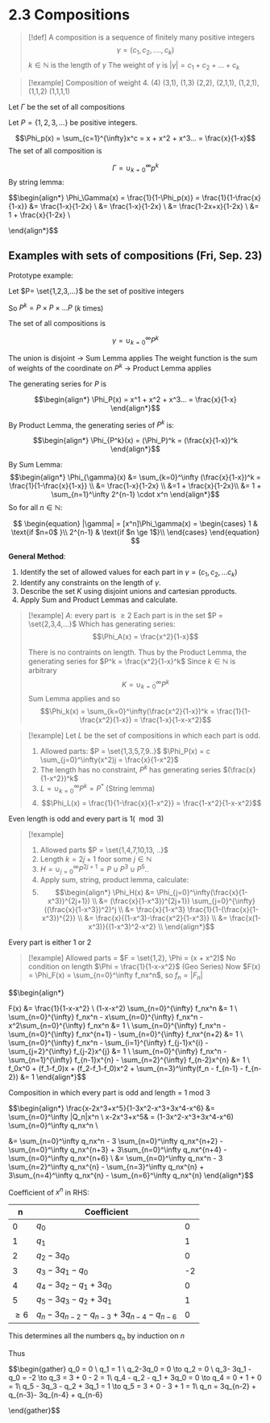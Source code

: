 # 2.3 Compositions

> [!def] 
> A composition is a sequence of finitely many positive integers
> $$ \gamma = (c_1, c_2, ...., c_k)$$
> $k \in \mathbb{N}$ is the length of $\gamma$
> The weight of $\gamma$ is $|\gamma| = c_1 + c_2 + ... + c_k$

> [!example] 
> Composition of weight 4.
> (4)
> (3,1), (1,3)
> (2,2), (2,1,1), (1,2,1), (1,1,2)
> (1,1,1,1)

Let $\Gamma$ be the set of all compositions

Let $P = \{1,2,3,...\}$ be positive integers.

$$\Phi_p(x) = \sum_{c=1}^{\infty}x^c = x + x^2 + x^3... = \frac{x}{1-x}$$
The set of all composition is 

$$\Gamma = \cup_{k=0}^{\infty}p^k$$
By string lemma:

$$\begin{align*}
\Phi_\Gamma(x) = \frac{1}{1-\Phi_p(x)} = \frac{1}{1-\frac{x}{1-x}} &= \frac{1-x}{1-2x} \\
&= \frac{1-x}{1-2x} \\
&= \frac{1-2x+x}{1-2x} \\
&= 1 + \frac{x}{1-2x} \\

\end{align*}$$


## Examples with sets of compositions (Fri, Sep. 23)

Prototype example:

Let $P= \set{1,2,3,...}$ be the set of positive integers

So $P^k = P \times P \times ... P$ ($k$ times)

The set of all compositions is 

$$
\gamma = \cup_{k=0}^\infty P^k
$$

The union is disjoint $\to$ Sum Lemma applies
The weight function is the sum of weights of the coordinate on $P^k$ $\to$ Product Lemma applies

The generating series for $P$ is 

$$\begin{align*}
\Phi_P(x) = x^1 + x^2 + x^3... = \frac{x}{1-x}
\end{align*}$$

By Product Lemma, the generating series of $P^k$ is:

$$\begin{align*}
\Phi_{P^k}(x) = (\Phi_P)^k = (\frac{x}{1-x})^k
\end{align*}$$

By Sum Lemma:
$$\begin{align*}
\Phi_{\gamma}(x) &= \sum_{k=0}^\infty (\frac{x}{1-x})^k = \frac{1}{1-\frac{x}{1-x}} \\
&= \frac{1-x}{1-2x} \\
&=1 + \frac{x}{1-2x}\\
&= 1 + \sum_{n=1}^\infty 2^{n-1} \cdot x^n
\end{align*}$$
So for all $n\in \mathbb{N}$:

$$
\begin{equation}
  |\gamma| = [x^n]\Phi_\gamma(x) =
    \begin{cases}
      1 & \text{if $n=0$ }\\
      2^{n-1} & \text{if $n \ge 1$}\\
    \end{cases}       
\end{equation}
$$


**General Method**:

1. Identify the set of allowed values for each part in $\gamma = (c_1, c_2, ... c_k)$
2. Identify any constraints on the length of $\gamma$.
3. Describe the set $K$ using disjoint unions and cartesian pproducts.
4. Apply Sum and Product Lemmas and calculate. 

> [!example] 
> $A$: every part is $\ge 2$
> Each part is in the set $P = \set{2,3,4,...}$
> Which has generating series:
> $$\Phi_A(x) = \frac{x^2}{1-x}$$
> 
> There is no contraints on length.
> Thus by the Product Lemma, the generating series for $P^k = \frac{x^2}{1-x}^k$
> Since $k \in \mathbb{N}$ is arbitrary
> $$K = \cup_{k=0}^\infty P^k \tag{disjoint union}$$
> Sum Lemma applies and so
> $$\Phi_k(x) = \sum_{k=0}^\infty(\frac{x^2}{1-x})^k = \frac{1}{1-\frac{x^2}{1-x}} = \frac{1-x}{1-x-x^2}$$

> [!example] 
> Let $L$ be the set of compositions in which each part is odd. 
> 1. Allowed parts: $P = \set{1,3,5,7,9..}$
>  $\Phi_P(x) = c \sum_{j=0}^\infty(x^2)j = \frac{x}{1-x^2}$
>2. The length has no constraint, $P^k$ has generating series $(\frac{x}{1-x^2})^k$
>3. $L = \cup_{k=0}^\infty P^k = P^*$ (String lemma)
>4. $$\Phi_L(x) = \frac{1}{1-\frac{x}{1-x^2}} = \frac{1-x^2}{1-x-x^2}$$

Even length is odd and every part is $1 (\mod 3)$
> [!example]
> 1. Allowed parts $P = \set{1,4,7,10,13, ..}$
> 2. Length $k=2j+1$ foor some $j \in \mathbb{N}$
> 3. $H = \cup_{j=0}^\infty P^{2j+1} = P \cup P^3 \cup P^5..$
> 4. Apply sum, string, product lemma, calculate:
> 5. $$\begin{align*}
> \Phi_H(x) &= \Phi_{j=0}^\infty(\frac{x}{1-x^3})^{2j+1}) \\
> &= (\frac{x}{1-x^3})^{2j+1}) \sum_{j=0}^{\infty}((\frac{x}{1-x^3})^2)^j \\
> &= \frac{x}{1-x^3} \frac{1}{1-(\frac{x}{1-x^3})^{2}} \\
> &= \frac{x}{(1-x^3)-\frac{x^2}{1-x^3}} \\
> &= \frac{x(1-x^3)}{(1-x^3)^2-x^2} \\
> \end{align*}$$

Every part is either 1 or 2
> [!example] 
> Allowed parts = $F = \set{1,2}, \Phi = (x + x^2)$
> No condition on length
> $\Phi = \frac{1}{1-x-x^2}$ (Geo Series)
> Now 
> $F(x) = \Phi_F(x) = \sum_{n=0}^\infty f_nx^n$, so $f_n = |F_n|$

$$\begin{align*}

F(x) &= \frac{1}{1-x-x^2} \\
(1-x-x^2) \sum_{n=0}^{\infty} f_nx^n &= 1 \\
\sum_{n=0}^{\infty} f_nx^n - x\sum_{n=0}^{\infty} f_nx^n - x^2\sum_{n=0}^{\infty} f_nx^n &= 1 \\
\sum_{n=0}^{\infty} f_nx^n - \sum_{n=0}^{\infty} f_nx^{n+1} - \sum_{n=0}^{\infty} f_nx^{n+2} &= 1 \\
\sum_{n=0}^{\infty} f_nx^n - \sum_{i=1}^{\infty} f_{j-1}x^{i} - \sum_{j=2}^{\infty} f_{j-2}x^{j} &= 1 \\
\sum_{n=0}^{\infty} f_nx^n - \sum_{n=1}^{\infty} f_{n-1}x^{n} - \sum_{n=2}^{\infty} f_{n-2}x^{n} &= 1 \\
f_0x^0 + (f_1-f_0)x + (f_2-f_1-f_0)x^2 + \sum_{n=3}^\infty(f_n - f_{n-1} - f_{n-2}) &= 1
\end{align*}$$


Composition in which every part is odd and length = 1 mod 3
 

$$\begin{align*}
\frac{x-2x^3+x^5}{1-3x^2-x^3+3x^4-x^6} &= \sum_{n=0}^\infty |Q_n|x^n \\
x-2x^3+x^5& = (1-3x^2-x^3+3x^4-x^6) \sum_{n=0}^\infty q_nx^n \\

&= \sum_{n=0}^\infty q_nx^n - 3 \sum_{n=0}^\infty q_nx^{n+2} - \sum_{n=0}^\infty q_nx^{n+3} + 3\sum_{n=0}^\infty q_nx^{n+4} - \sum_{n=0}^\infty q_nx^{n+6} \\
&= \sum_{n=0}^\infty q_nx^n - 3 \sum_{n=2}^\infty q_nx^{n} - \sum_{n=3}^\infty q_nx^{n} + 3\sum_{n=4}^\infty q_nx^{n} - \sum_{n=6}^\infty q_nx^{n}
\end{align*}$$


Coefficient of $x^n$ in RHS:

| n       | Coefficient                                     |     |
| ------- | ----------------------------------------------- | --- |
| 0       | $q_0$                                           | 0   |
| 1       | $q_1$                                           | 1   |
| 2       | $q_2 - 3q_0$                                    | 0   |
| 3       | $q_3 - 3q_1 - q_0$                              | -2  |
| 4       | $q_4 -3q_2 - q_1 + 3q_0$                        | 0   |
| 5       | $q_5 - 3q_3 - q_2 + 3q_1$                       | 1   |
| $\ge 6$ | $q_n - 3q_{n-2} - q_{n-3} + 3q_{n-4} - q_{n-6}$ | 0   |


This determines all the numbers $q_n$ by induction on $n$

Thus

$$\begin{gather}
q_0 = 0 \\
q_1 = 1 \\
q_2-3q_0 = 0 \to q_2 = 0 \\
q_3- 3q_1 - q_0 = -2  \to q_3 = 3 + 0 - 2 = 1\\
q_4 - q_2 - q_1 + 3q_0 = 0  \to q_4 = 0 + 1 + 0 = 1\\
q_5 - 3q_3 - q_2 + 3q_1 = 1  \to q_5 = 3 + 0 - 3 + 1 = 1\\
q_n = 3q_{n-2} + q_{n-3}- 3q_{n-4} + q_{n-6}

\end{gather}$$
